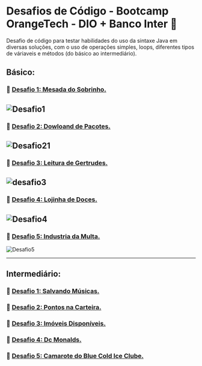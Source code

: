 # Desafios de Código - Bootcamp OrangeTech - DIO + Banco Inter  :orange_heart:

Desafio de código para testar habilidades do uso da sintaxe Java em diversas soluções, com o uso de operações simples, loops, diferentes tipos de váriaveis
e métodos (do básico ao intermediário).

## Básico: 

### :memo: [**Desafio 1: Mesada do Sobrinho.**](https://github.com/danielamorattodev/desafios-de-codigo-bootcamp-inter-dio/blob/master/src/com/dioinnovation/desafios/MesadaDoSobrinho.java)

![Desafio1](https://user-images.githubusercontent.com/74005813/211045405-4f9c1fc2-8405-43e3-9879-ad1e258def90.jpg)
-

### :memo: [**Desafio 2: Dowloand de Pacotes.**](https://github.com/danielamorattodev/desafios-de-codigo-bootcamp-inter-dio/blob/master/src/com/dioinnovation/desafios/DownloadDePacotes.java)

![Desafio21](https://user-images.githubusercontent.com/74005813/211045410-991512b3-0aa3-49e0-8499-4d5b50723832.jpg)
-

### :memo: [**Desafio 3: Leitura de Gertrudes.**](https://github.com/danielamorattodev/desafios-de-codigo-bootcamp-inter-dio/blob/master/src/com/dioinnovation/desafios/LeituraDeGertrudes.java)

![desafio3](https://user-images.githubusercontent.com/74005813/211045579-1828ae1d-9fc8-49f4-9723-d4c6de7f175c.jpg)
-

### :memo: [**Desafio 4: Lojinha de Doces.**](https://github.com/danielamorattodev/desafios-de-codigo-bootcamp-inter-dio/blob/master/src/com/dioinnovation/desafios/LojinhaDeDoces.java)

![Desafio4](https://user-images.githubusercontent.com/74005813/211045574-eb44cc8d-106b-4ceb-aaeb-80348261850b.jpg)
-

### :memo: [**Desafio 5: Industria da Multa.**](https://github.com/danielamorattodev/desafios-de-codigo-bootcamp-inter-dio/blob/master/src/com/dioinnovation/desafios/IndustriaDaMulta.java)

![Desafio5](https://user-images.githubusercontent.com/74005813/211045610-0b6d2d9d-e496-4370-9e62-5630ffb56644.jpg)

---

## Intermediário:

### :memo: [**Desafio 1: Salvando Músicas.**]()

### :memo: [**Desafio 2: Pontos na Carteira.**]()

### :memo: [**Desafio 3: Imóveis Disponíveis.**]()

### :memo: [**Desafio 4: Dc Monalds.**]()

### :memo: [**Desafio 5: Camarote do Blue Cold Ice Clube.**]()
